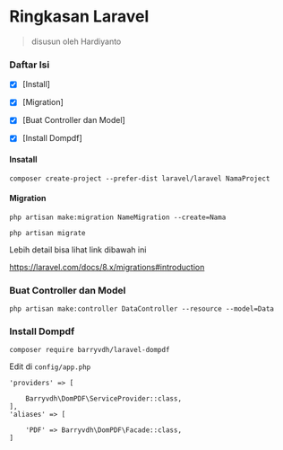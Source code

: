 # Ringkasan Laravel
> disusun oleh Hardiyanto


### Daftar Isi
- [x] [Install]
- [x] [Migration]
- [x] [Buat Controller dan Model]
- [x] [Install Dompdf]


#### Insatall
```
composer create-project --prefer-dist laravel/laravel NamaProject
```

#### Migration
```
php artisan make:migration NameMigration --create=Nama
```
```
php artisan migrate
```
Lebih detail bisa lihat link dibawah ini

https://laravel.com/docs/8.x/migrations#introduction

### Buat Controller dan Model
```
php artisan make:controller DataController --resource --model=Data
```

### Install Dompdf
```
composer require barryvdh/laravel-dompdf
```
Edit di ```config/app.php```
```
'providers' => [

    Barryvdh\DomPDF\ServiceProvider::class,
],
'aliases' => [

    'PDF' => Barryvdh\DomPDF\Facade::class,
]
```
